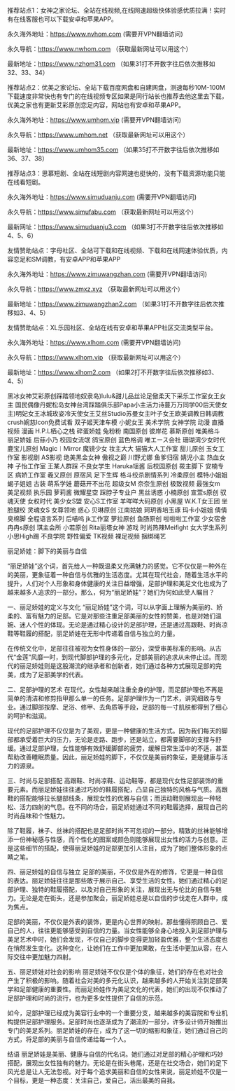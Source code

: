 推荐站点1：女神之家论坛、全站在线视频,在线网速超级快体验感优质拉满！实时有在线客服也可以下载安卓和苹果APP。

永久海外地址：https://www.nvhom.com (需要开VPN翻墙访问)

永久导航：https://www.nwhom.com （获取最新网址可以用这个）

最新地址：https://www.nzhom31.com （如果31打不开数字往后依次推移如32、33、34）

推荐站点2：优美之家论坛、全站下载百度网盘和自建网盘，测速每秒10M-100M下载速度非常快也有专门的在线视频专区如果是同行站长也推荐去他这里去下载，优美之家也有更新艾彩原创恋足内容，网站也有安卓和苹果APP。

永久海外地址：https://www.umhom.vip (需要开VPN翻墙访问)

永久导航：https://www.umhom.net （获取最新网址可以用这个）

最新地址：https://www.umhom35.com （如果35打不开数字往后依次推移如36、37、38）

推荐站点3：思慕短剧、全站在线短剧内容网速也挺快的，没有下载资源功能只能在线看短剧。

永久海外地址：https://www.simuduanju.com (需要开VPN翻墙访问)

永久导航：https://www.simufabu.com （获取最新网址可以用这个）

最新网址：https://www.simuduanju3.com （如果3打不开数字往后依次推移如4、5、6）

友情赞助站点：字母社区、全站可下载和在线视频、下载和在线网速体验优质，内容恋足和SM调教，有安卓APP和苹果APP

永久海外地址：https://www.zimuwangzhan.com (需要开VPN翻墙访问)

永久导航：https://www.zmxz.xyz （获取最新网址可以用这个）

最新地址：https://www.zimuwangzhan2.com （如果31打不开数字往后依次推移如3、4、5）

友情赞助站点：XL乐园社区、全站在线有安卓和苹果APP社区交流类型平台。

永久海外地址：https://www.xlhom.com (需要开VPN翻墙访问)

永久导航：https://www.xlhom.vip （获取最新网址可以用这个）

最新地址：https://www.xlhom2.com （如果2打不开数字往后依次推移如3、4、5）

黑冰女神艾彩原创踩踏领地奴隶岛)lulu&甜儿品丝论足傲柔天下采乐工作室女王女主 国民偶像丹妮松岛女神台湾踩踏俱乐部Papa小主活力诗蔓万万同学00后天使女主)明妃女王冰城玫姿冷天使女王艾丝Studio苏曼女主叶子女王欧美调教日韩调教crush婉慈Icon免费试看 双子姬天津车模 小妮女王 美术学院 女神学院 动漫 直播视频 漫画 H.P.L栖心之栈 碎蛋娇娃 兔粉粉 南国原创 彼岸花 慕斯原创 唯美格斗 丽足娇娃 后蕬小乃 校园女流氓 鸽宝原创 蓝色格调 唯エース会社 珊瑚湾少女时代 鹿宝儿原创 Magic︱Mirror 魔镜少女 妆主大大 猫猫大人工作室 甜儿原创 玉女工作室 影视剧 AS影视 绝美黑金女神 傲视之巅 川野尤娜 鱼爹归宿 婧児小主 热血女神 子怡工作室 王某人群踩 不良女学生 Haruka瑶酱 后校园原创 莜主脚下 安楠专区 病娇工作室 羲又原创 原宿风 足下生辉 格斗绞杀剧情系列 冷柔原创 模特小姐姐 蝎子姐姐 古装 萌系学娃 蘑菇开不出花 超级女M 奈奈生原创 极致视频 最強女m 美足视频 执乐园 萝莉酱 微耀星空 踩脖子专业户 黑丝诱惑 小楠原创 宣萱s原创 驭魂天使 女权时代 美少女S盟 安心S工作室 羊咩咩大码原创 小黑屋 W.K.T女王团 坐脸腿绞 灵魂女S 女尊领地 惑心 贝琳原创 江南姑娘 珂玥香培玉琢 玛卡小姐姐 倩倩臭棉脚 全程语言系列 后喵呜 jk工作室 萝拉原创 鱼肠原创 啦啦啦工作室 少女宿舍 冉冉s原创 琪主会所 小若原创 Rita丽塔女神 游戏 时尚热辣Meifight 女大学生系列 小思High踢 不良学院 野性偏爱 TK视频 裸足视频 捆绑绳艺 

丽足娇娃：脚下的美丽与自信

“丽足娇娃”这个词，首先给人一种既温柔又充满魅力的感觉。它不仅仅是一种外在的美丽，更象征着一种自信与优雅的生活态度。尤其在现代社会，随着生活水平的提升，人们对个人形象和身体健康的关注日益增强，足部护理和美足文化也成为了越来越多人追求的一部分。那么，何为“丽足娇娃”？她们为何如此受人瞩目？

一、丽足娇娃的定义与文化
“丽足娇娃”这个词，可以从字面上理解为美丽的、娇柔的、富有魅力的足部。它是对那些注重足部美丽的女性的赞美，也是对她们温婉、迷人个性的体现。无论是通过精心设计的足部护理，还是通过高跟鞋、时尚凉鞋等鞋履的搭配，丽足娇娃在无形中传递着自信与独立的力量。

在传统文化中，足部往往被视为女性身体的一部分，深受审美标准的影响。从古代“金莲”风靡一时，到现代脚部护理的多元化，足部美丽的追求从未停止过。而现代的丽足娇娃则是这股潮流的继承者和创新者，她们通过各种方式展现足部的完美，成为了足部美学的代表。

二、足部护理的艺术
在现代，女性越来越注重全身的护理，而足部护理也不再是简单的清洁和修剪指甲那么单一的任务。足部护理作为一门艺术，讲究细致与专业。通过脚部按摩、足浴、修甲、去角质等手段，足部的每一寸肌肤都得到了细心的呵护和滋润。

现代的足部护理不仅仅是为了美观，更是一种健康的生活方式。因为我们每天的脚部都承受着巨大的压力，无论是走路、跑步，还是站立，都需要脚部的支撑与舒缓。通过足部护理，女性能够有效舒缓脚部的疲劳，缓解日常生活中的不适，甚至帮助改善睡眠质量。因此，丽足娇娃的脚下，不仅仅是美丽的象征，更是健康与活力的源泉。

三、时尚与足部搭配
高跟鞋、时尚凉鞋、运动鞋等，都是现代女性足部装饰的重要元素。而丽足娇娃往往通过巧妙的鞋履搭配，凸显自己独特的风格与气质。高跟鞋的搭配能够拉长腿部线条，展现女性的优雅与自信；而运动鞋则展现出一种轻松、活力四射的气息。在不同的场合，丽足娇娃通过不同的鞋履选择，展现自己的时尚品味和个性魅力。

除了鞋履，袜子、丝袜的搭配也是足部时尚不可忽视的一部分。精致的丝袜能够增添一份神秘感与性感，而个性化的图案或颜色则能够展现出女性的活力与创意。正是这些细节的搭配，使得丽足娇娃的足部更加引人注目，成为了她们整体形象的点睛之笔。

四、丽足娇娃的自信与独立
足部的美丽，不仅仅是外在的修饰，它更是一种自信的表达。丽足娇娃往往是那些敢于展示自己、享受生活的女性。她们通过精心的足部护理、独特的鞋履搭配，以及对自己形象的关注，展现出无与伦比的自信与魅力。无论是走在街头，还是参加聚会，丽足娇娃总是以自信的步伐走在人群中，成为焦点。

足部的美丽，不仅仅是外表的装饰，更是内心世界的映射。那些懂得照顾自己、爱自己的人，往往更能够感受到自信的力量。当女性能够全身心地投入到足部护理与美足艺术中时，她们会发现，不仅自己的脚步变得更加轻盈优雅，整个生活态度也在悄然发生变化。这种变化，让她们在工作中更加果敢，在生活中更加从容，在人际交往中更加魅力四射。

五、丽足娇娃对社会的影响
丽足娇娃不仅仅是个体的象征，她们的存在也对社会产生了积极的影响。随着社会对美的多元化认识，越来越多的人开始关注到足部美学和足部健康的重要性。而丽足娇娃作为美足文化的代表，她们的出现不仅推动了足部护理和时尚的流行，也为更多女性提供了自信的示范。

如今，足部护理已经成为美容行业中的一个重要分支，越来越多的美容院和专业机构提供足部护理服务。足部时尚也逐渐成为了潮流的一部分，许多设计师开始推出专门的美足系列。丽足娇娃的存在，成为了这一切的缩影和象征，她们通过自己的方式，将足部的美丽与自信传递给每一个人。

结语
丽足娇娃是美丽、健康与自信的代名词。她们通过对足部的精心护理和巧妙搭配，展现出女性独有的魅力。无论是在街头巷尾，还是在社交场合，她们的足下风光总是让人无法忽视。对于每个追求美丽和自信的女性来说，丽足娇娃不仅是一个目标，更是一种态度：关注自己，爱自己，活出最美的自我。
